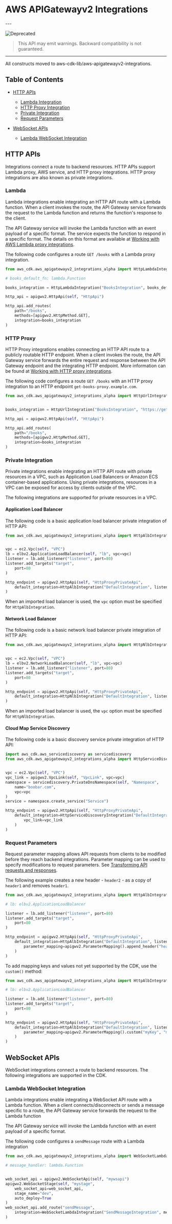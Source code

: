 # AWS APIGatewayv2 Integrations

<!--BEGIN STABILITY BANNER-->---


![Deprecated](https://img.shields.io/badge/deprecated-critical.svg?style=for-the-badge)

> This API may emit warnings. Backward compatibility is not guaranteed.

---
<!--END STABILITY BANNER-->

All constructs moved to aws-cdk-lib/aws-apigatewayv2-integrations.

## Table of Contents

* [HTTP APIs](#http-apis)

  * [Lambda Integration](#lambda)
  * [HTTP Proxy Integration](#http-proxy)
  * [Private Integration](#private-integration)
  * [Request Parameters](#request-parameters)
* [WebSocket APIs](#websocket-apis)

  * [Lambda WebSocket Integration](#lambda-websocket-integration)

## HTTP APIs

Integrations connect a route to backend resources. HTTP APIs support Lambda proxy, AWS service, and HTTP proxy integrations. HTTP proxy integrations are also known as private integrations.

### Lambda

Lambda integrations enable integrating an HTTP API route with a Lambda function. When a client invokes the route, the
API Gateway service forwards the request to the Lambda function and returns the function's response to the client.

The API Gateway service will invoke the Lambda function with an event payload of a specific format. The service expects
the function to respond in a specific format. The details on this format are available at [Working with AWS Lambda
proxy integrations](https://docs.aws.amazon.com/apigateway/latest/developerguide/http-api-develop-integrations-lambda.html).

The following code configures a route `GET /books` with a Lambda proxy integration.

```python
from aws_cdk.aws_apigatewayv2_integrations_alpha import HttpLambdaIntegration

# books_default_fn: lambda.Function

books_integration = HttpLambdaIntegration("BooksIntegration", books_default_fn)

http_api = apigwv2.HttpApi(self, "HttpApi")

http_api.add_routes(
    path="/books",
    methods=[apigwv2.HttpMethod.GET],
    integration=books_integration
)
```

### HTTP Proxy

HTTP Proxy integrations enables connecting an HTTP API route to a publicly routable HTTP endpoint. When a client
invokes the route, the API Gateway service forwards the entire request and response between the API Gateway endpoint
and the integrating HTTP endpoint. More information can be found at [Working with HTTP proxy
integrations](https://docs.aws.amazon.com/apigateway/latest/developerguide/http-api-develop-integrations-http.html).

The following code configures a route `GET /books` with an HTTP proxy integration to an HTTP endpoint
`get-books-proxy.example.com`.

```python
from aws_cdk.aws_apigatewayv2_integrations_alpha import HttpUrlIntegration


books_integration = HttpUrlIntegration("BooksIntegration", "https://get-books-proxy.example.com")

http_api = apigwv2.HttpApi(self, "HttpApi")

http_api.add_routes(
    path="/books",
    methods=[apigwv2.HttpMethod.GET],
    integration=books_integration
)
```

### Private Integration

Private integrations enable integrating an HTTP API route with private resources in a VPC, such as Application Load Balancers or
Amazon ECS container-based applications.  Using private integrations, resources in a VPC can be exposed for access by
clients outside of the VPC.

The following integrations are supported for private resources in a VPC.

#### Application Load Balancer

The following code is a basic application load balancer private integration of HTTP API:

```python
from aws_cdk.aws_apigatewayv2_integrations_alpha import HttpAlbIntegration


vpc = ec2.Vpc(self, "VPC")
lb = elbv2.ApplicationLoadBalancer(self, "lb", vpc=vpc)
listener = lb.add_listener("listener", port=80)
listener.add_targets("target",
    port=80
)

http_endpoint = apigwv2.HttpApi(self, "HttpProxyPrivateApi",
    default_integration=HttpAlbIntegration("DefaultIntegration", listener)
)
```

When an imported load balancer is used, the `vpc` option must be specified for `HttpAlbIntegration`.

#### Network Load Balancer

The following code is a basic network load balancer private integration of HTTP API:

```python
from aws_cdk.aws_apigatewayv2_integrations_alpha import HttpNlbIntegration


vpc = ec2.Vpc(self, "VPC")
lb = elbv2.NetworkLoadBalancer(self, "lb", vpc=vpc)
listener = lb.add_listener("listener", port=80)
listener.add_targets("target",
    port=80
)

http_endpoint = apigwv2.HttpApi(self, "HttpProxyPrivateApi",
    default_integration=HttpNlbIntegration("DefaultIntegration", listener)
)
```

When an imported load balancer is used, the `vpc` option must be specified for `HttpNlbIntegration`.

#### Cloud Map Service Discovery

The following code is a basic discovery service private integration of HTTP API:

```python
import aws_cdk.aws_servicediscovery as servicediscovery
from aws_cdk.aws_apigatewayv2_integrations_alpha import HttpServiceDiscoveryIntegration


vpc = ec2.Vpc(self, "VPC")
vpc_link = apigwv2.VpcLink(self, "VpcLink", vpc=vpc)
namespace = servicediscovery.PrivateDnsNamespace(self, "Namespace",
    name="boobar.com",
    vpc=vpc
)
service = namespace.create_service("Service")

http_endpoint = apigwv2.HttpApi(self, "HttpProxyPrivateApi",
    default_integration=HttpServiceDiscoveryIntegration("DefaultIntegration", service,
        vpc_link=vpc_link
    )
)
```

### Request Parameters

Request parameter mapping allows API requests from clients to be modified before they reach backend integrations.
Parameter mapping can be used to specify modifications to request parameters. See [Transforming API requests and
responses](https://docs.aws.amazon.com/apigateway/latest/developerguide/http-api-parameter-mapping.html).

The following example creates a new header - `header2` - as a copy of `header1` and removes `header1`.

```python
from aws_cdk.aws_apigatewayv2_integrations_alpha import HttpAlbIntegration

# lb: elbv2.ApplicationLoadBalancer

listener = lb.add_listener("listener", port=80)
listener.add_targets("target",
    port=80
)

http_endpoint = apigwv2.HttpApi(self, "HttpProxyPrivateApi",
    default_integration=HttpAlbIntegration("DefaultIntegration", listener,
        parameter_mapping=apigwv2.ParameterMapping().append_header("header2", apigwv2.MappingValue.request_header("header1")).remove_header("header1")
    )
)
```

To add mapping keys and values not yet supported by the CDK, use the `custom()` method:

```python
from aws_cdk.aws_apigatewayv2_integrations_alpha import HttpAlbIntegration

# lb: elbv2.ApplicationLoadBalancer

listener = lb.add_listener("listener", port=80)
listener.add_targets("target",
    port=80
)

http_endpoint = apigwv2.HttpApi(self, "HttpProxyPrivateApi",
    default_integration=HttpAlbIntegration("DefaultIntegration", listener,
        parameter_mapping=apigwv2.ParameterMapping().custom("myKey", "myValue")
    )
)
```

## WebSocket APIs

WebSocket integrations connect a route to backend resources. The following integrations are supported in the CDK.

### Lambda WebSocket Integration

Lambda integrations enable integrating a WebSocket API route with a Lambda function. When a client connects/disconnects
or sends a message specific to a route, the API Gateway service forwards the request to the Lambda function

The API Gateway service will invoke the Lambda function with an event payload of a specific format.

The following code configures a `sendMessage` route with a Lambda integration

```python
from aws_cdk.aws_apigatewayv2_integrations_alpha import WebSocketLambdaIntegration

# message_handler: lambda.Function


web_socket_api = apigwv2.WebSocketApi(self, "mywsapi")
apigwv2.WebSocketStage(self, "mystage",
    web_socket_api=web_socket_api,
    stage_name="dev",
    auto_deploy=True
)
web_socket_api.add_route("sendMessage",
    integration=WebSocketLambdaIntegration("SendMessageIntegration", message_handler)
)
```
